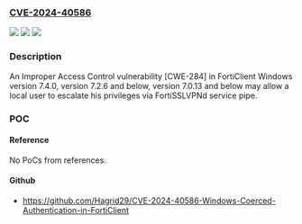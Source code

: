 ### [CVE-2024-40586](https://cve.mitre.org/cgi-bin/cvename.cgi?name=CVE-2024-40586)
![](https://img.shields.io/static/v1?label=Product&message=FortiClientWindows&color=blue)
![](https://img.shields.io/static/v1?label=Version&message=%3D%207.4.0%20&color=brighgreen)
![](https://img.shields.io/static/v1?label=Vulnerability&message=Escalation%20of%20privilege&color=brighgreen)

### Description

An Improper Access Control vulnerability [CWE-284] in FortiClient Windows version 7.4.0, version 7.2.6 and below, version 7.0.13 and below may allow a local user to escalate his privileges via FortiSSLVPNd service pipe.

### POC

#### Reference
No PoCs from references.

#### Github
- https://github.com/Hagrid29/CVE-2024-40586-Windows-Coerced-Authentication-in-FortiClient

